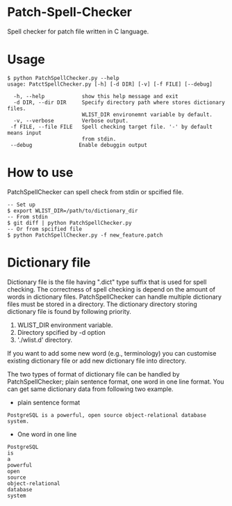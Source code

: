 # Patch-Spell-Checker
Spell checker for patch file written in C language.

# Usage
```
$ python PatchSpellChecker.py --help
usage: PatctSpellChecker.py [-h] [-d DIR] [-v] [-f FILE] [--debug]

  -h, --help            show this help message and exit
  -d DIR, --dir DIR     Specify directory path where stores dictionary files.
                        WLIST_DIR environemnt variable by default.
  -v, --verbose         Verbose output.
 -f FILE, --file FILE   Spell checking target file. '-' by default means input
                        from stdin.
 --debug               Enable debuggin output
```

# How to use
PatchSpellChecker can spell check from stdin or spcified file.

```
-- Set up
$ export WLIST_DIR=/path/to/dictionary_dir
-- From stdin
$ git diff | python PatchSpellChecker.py
-- Or from spcified file
$ python PatchSpellChecker.py -f new_feature.patch
```

# Dictionary file
Dictionary file is the file having ".dict" type suffix that is used for spell checking.
The correctness of spell checking is depend on the amount of words in dictionary files.
PatchSpellChecker can handle multiple dictionary files must be stored in a directory.
The dictionary directory storing dictionary file is found by following priority.

1. WLIST_DIR environment variable.
2. Directory spcified by -d option
3. './wlist.d' directory.

If you want to add some new word (e.g., terminology) you can customise existing dictionary file or add new dictionary file into directory.

The two types of format of dictionary file can be handled by PatchSpellChecker; plain sentence format, one word in one line format.
You can get same dictionary data from following two example.
- plain sentence format
```
PostgreSQL is a powerful, open source object-relational database system. 
```

- One word in one line
```
PostgreSQL
is
a
powerful
open
source
object-relational
database
system
```
